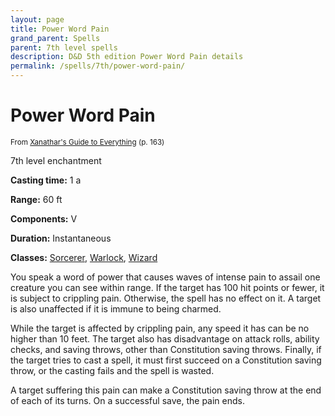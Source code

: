 ```yaml
---
layout: page
title: Power Word Pain
grand_parent: Spells
parent: 7th level spells 
description: D&D 5th edition Power Word Pain details
permalink: /spells/7th/power-word-pain/
---
```


# Power Word Pain

<small>From <a target="_blank" href="https://dnd.wizards.com/products/tabletop-games/rpg-products/xanathars-guide-everything">Xanathar's Guide to Everything</a> (p. 163)</small>

7th level enchantment

**Casting time:** 1 a

**Range:** 60 ft

**Components:** V 

**Duration:** Instantaneous

**Classes:** [Sorcerer](/classes/sorcerer/), [Warlock](/classes/warlock/), [Wizard](/classes/wizard/)

You speak a word of power that causes waves of intense pain to assail one creature you can see within range. If the target has 100 hit points or fewer, it is subject to crippling pain. Otherwise, the spell has no effect on it. A target is also unaffected if it is immune to being charmed.

   While the target is affected by crippling pain, any speed it has can be no higher than 10 feet. The target also has disadvantage on attack rolls, ability checks, and saving throws, other than Constitution saving throws. Finally, if the target tries to cast a spell, it must first succeed on a Constitution saving throw, or the casting fails and the spell is wasted.

   A target suffering this pain can make a Constitution saving throw at the end of each of its turns. On a successful save, the pain ends.